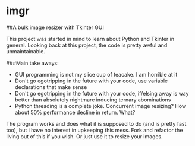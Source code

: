 # imgr
##A bulk image resizer with Tkinter GUI

This project was started in mind to learn about Python and Tkinter in general. Looking back at this project, the code is pretty awful and unmaintainable.

###Main take aways:
* GUI programming is not my slice cup of teacake. I am horrible at it
* Don't go egotripping in the future with your code, use variable declarations that make sense
* Don't go egotripping in the future with your code, if/elsing away is way better than absolutely nightmare inducing ternary abominations
* Python threading is a complete joke. Concurrent image resizing? How about 50% performance decline in return. What?

The program works and does what it is supposed to do (and is pretty fast too), but i have no interest in upkeeping this mess. Fork and refactor the living out of this if you wish. Or just use it to resize your images.

